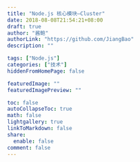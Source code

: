 ```yaml
---
title: "Node.js 核心模块—Cluster"
date: 2018-08-08T21:54:21+08:00
draft: true
author: "酱鲍"
authorLink: "https://github.com/JiangBao"
description: ""

tags: ["Node.js"]
categories: ["技术"]
hiddenFromHomePage: false

featuredImage: ""
featuredImagePreview: ""

toc: false
autoCollapseToc: true
math: false
lightgallery: true
linkToMarkdown: false
share:
  enable: false
comment: false
---
```


<!--more-->